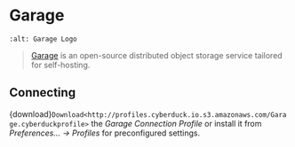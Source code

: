 Garage
====

```{image} _images/garage.png
:alt: Garage Logo
```

> [Garage](https://garagehq.deuxfleurs.fr/) is an open-source distributed object storage service tailored for self-hosting.

## Connecting

{download}`Download<http://profiles.cyberduck.io.s3.amazonaws.com/Garage.cyberduckprofile>` the *Garage Connection Profile* or install it from *Preferences… → Profiles* for preconfigured settings.
